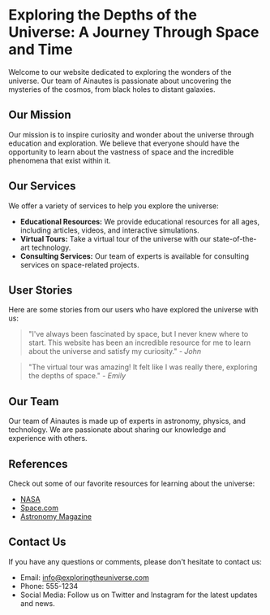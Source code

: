 <!--font:Lato-->

# Exploring the Depths of the Universe: A Journey Through Space and Time

Welcome to our website dedicated to exploring the wonders of the universe. Our team of Ainautes is passionate about uncovering the mysteries of the cosmos, from black holes to distant galaxies.

## Our Mission

Our mission is to inspire curiosity and wonder about the universe through education and exploration. We believe that everyone should have the opportunity to learn about the vastness of space and the incredible phenomena that exist within it.

## Our Services

We offer a variety of services to help you explore the universe:

- **Educational Resources:** We provide educational resources for all ages, including articles, videos, and interactive simulations.
- **Virtual Tours:** Take a virtual tour of the universe with our state-of-the-art technology.
- **Consulting Services:** Our team of experts is available for consulting services on space-related projects.

## User Stories

Here are some stories from our users who have explored the universe with us:

> "I've always been fascinated by space, but I never knew where to start. This website has been an incredible resource for me to learn about the universe and satisfy my curiosity." - _John_

> "The virtual tour was amazing! It felt like I was really there, exploring the depths of space." - _Emily_

## Our Team

Our team of Ainautes is made up of experts in astronomy, physics, and technology. We are passionate about sharing our knowledge and experience with others.

## References

Check out some of our favorite resources for learning about the universe:

- [NASA](#)
- [Space.com](#)
- [Astronomy Magazine](#)

## Contact Us

If you have any questions or comments, please don't hesitate to contact us:

- Email: info@exploringtheuniverse.com
- Phone: 555-1234
- Social Media: Follow us on Twitter and Instagram for the latest updates and news.

<!--

Write me content for website with wallpaper which alt text is:

"A team of Ainautes working together to explore the depths of a black hole, with futuristic technology at their fingertips."

The name/title of the page should not be 1:1 copy of the alt text but rather a real content of the website which is using this wallpaper.

- Use markdown format 
- Start with heading
- Heading should be short and concise
- The content should look like a real website 
- The website should not be about the wallpaper, wallpaper is just a related background
- Heading should be contain work "wallpaper" or "background"
- Include real sections like references, contact, user stories, etc. use things relevant to the page purpose.
- Feel free to use structure like headings, bullets, numbering, blockquotes, paragraphs, horizontal lines, etc.
- You can use formatting like bold or _italic_
- You can include UTF-8 emojis
- Links should be only #hash anchors (and you can refer to the document itself)
- Do not include images


---


# Exploring the Depths of the Universe: A Journey Through Space and Time

Welcome to our website dedicated to exploring the wonders of the universe. Our team of Ainautes is passionate about uncovering the mysteries of the cosmos, from black holes to distant galaxies.

## Our Mission

Our mission is to inspire curiosity and wonder about the universe through education and exploration. We believe that everyone should have the opportunity to learn about the vastness of space and the incredible phenomena that exist within it.

## Our Services

We offer a variety of services to help you explore the universe:

- **Educational Resources:** We provide educational resources for all ages, including articles, videos, and interactive simulations.
- **Virtual Tours:** Take a virtual tour of the universe with our state-of-the-art technology.
- **Consulting Services:** Our team of experts is available for consulting services on space-related projects.

## User Stories

Here are some stories from our users who have explored the universe with us:

> "I've always been fascinated by space, but I never knew where to start. This website has been an incredible resource for me to learn about the universe and satisfy my curiosity." - _John_

> "The virtual tour was amazing! It felt like I was really there, exploring the depths of space." - _Emily_

## Our Team

Our team of Ainautes is made up of experts in astronomy, physics, and technology. We are passionate about sharing our knowledge and experience with others.

## References

Check out some of our favorite resources for learning about the universe:

- [NASA](#)
- [Space.com](#)
- [Astronomy Magazine](#)

## Contact Us

If you have any questions or comments, please don't hesitate to contact us:

- Email: info@exploringtheuniverse.com
- Phone: 555-1234
- Social Media: Follow us on Twitter and Instagram for the latest updates and news.

-->
